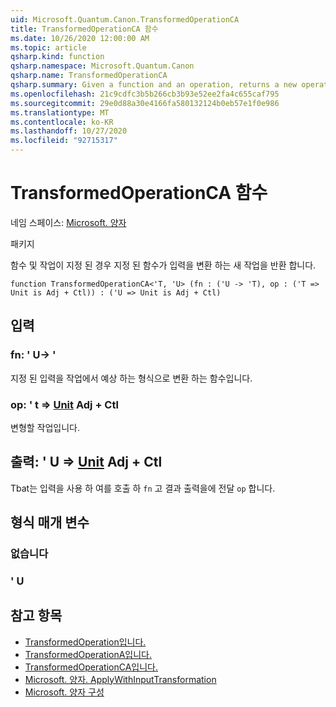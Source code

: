 ```yaml
---
uid: Microsoft.Quantum.Canon.TransformedOperationCA
title: TransformedOperationCA 함수
ms.date: 10/26/2020 12:00:00 AM
ms.topic: article
qsharp.kind: function
qsharp.namespace: Microsoft.Quantum.Canon
qsharp.name: TransformedOperationCA
qsharp.summary: Given a function and an operation, returns a new operation whose input is transformed by the given function.
ms.openlocfilehash: 21c9cdfc3b5b266cb3b93e52ee2fa4c655caf795
ms.sourcegitcommit: 29e0d88a30e4166fa580132124b0eb57e1f0e986
ms.translationtype: MT
ms.contentlocale: ko-KR
ms.lasthandoff: 10/27/2020
ms.locfileid: "92715317"
---
```

# <a name="transformedoperationca-function"></a>TransformedOperationCA 함수

네임 스페이스: [Microsoft. 양자](xref:Microsoft.Quantum.Canon)

패키지 [](https://nuget.org/packages/)


함수 및 작업이 지정 된 경우 지정 된 함수가 입력을 변환 하는 새 작업을 반환 합니다.

```qsharp
function TransformedOperationCA<'T, 'U> (fn : ('U -> 'T), op : ('T => Unit is Adj + Ctl)) : ('U => Unit is Adj + Ctl)
```


## <a name="input"></a>입력

### <a name="fn--u---t"></a>fn: ' U-> '

지정 된 입력을 작업에서 예상 하는 형식으로 변환 하는 함수입니다.


### <a name="op--t--unit-adj--ctl"></a>op: ' t => [Unit](xref:microsoft.quantum.lang-ref.unit) Adj + Ctl

변형할 작업입니다.



## <a name="output--u--unit-adj--ctl"></a>출력: ' U => [Unit](xref:microsoft.quantum.lang-ref.unit) Adj + Ctl

Tbat는 입력을 사용 하 여를 호출 하 `fn` 고 결과 출력을에 전달 `op` 합니다.

## <a name="type-parameters"></a>형식 매개 변수

### <a name="t"></a>없습니다


### <a name="u"></a>' U



## <a name="see-also"></a>참고 항목

- [TransformedOperation입니다.](xref:Microsoft.Quantum.Canon.TransformedOperation)
- [TransformedOperationA입니다.](xref:Microsoft.Quantum.Canon.TransformedOperationA)
- [TransformedOperationCA입니다.](xref:Microsoft.Quantum.Canon.TransformedOperationCA)
- [Microsoft. 양자. ApplyWithInputTransformation](xref:Microsoft.Quantum.Canon.ApplyWithInputTransformation)
- [Microsoft. 양자 구성](xref:Microsoft.Quantum.Canon.Composed)